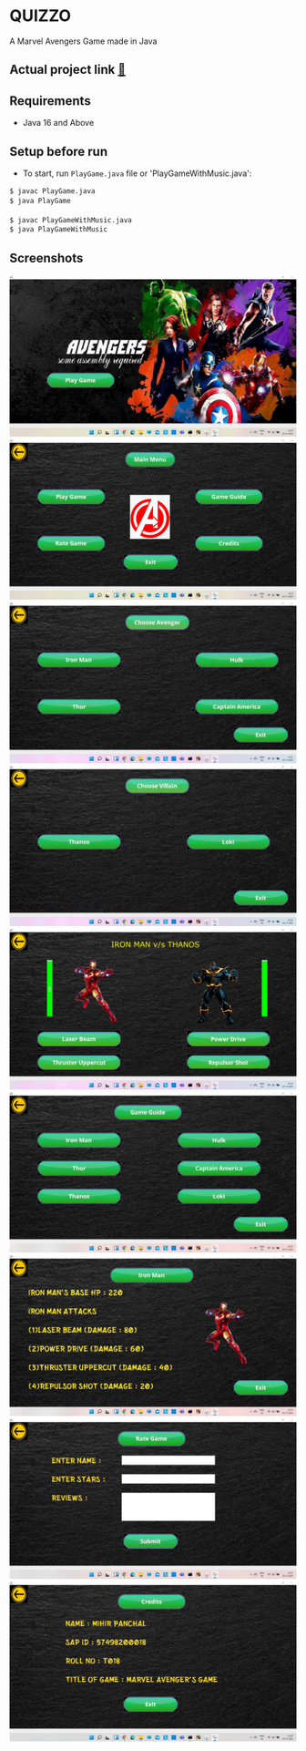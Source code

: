 # QUIZZO
A Marvel Avengers Game made in Java

## Actual project link [🔗](https://github.com/MihirRajeshPanchal/Marvel-Avengers-Fighting-Simulator-Game)


## Requirements
- Java 16 and Above

## Setup before run
- To start, run `PlayGame.java` file or 'PlayGameWithMusic.java':
```bash
$ javac PlayGame.java
$ java PlayGame

$ javac PlayGameWithMusic.java
$ java PlayGameWithMusic

```

## Screenshots
![Main Screen](./Output%20Photos/1.jpg)
![Game Options](./Output%20Photos/2.jpg)
![Character Choose](./Output%20Photos/3.jpg)
![Villain Choise](./Output%20Photos/4.jpg)
![Fight](./Output%20Photos/5.jpg)
![Game Guide](./Output%20Photos/6.jpg)
![Game Guide Detail](./Output%20Photos/7.jpg)
![Review](./Output%20Photos/8.jpg)
![Credits](./Output%20Photos/9.jpg)